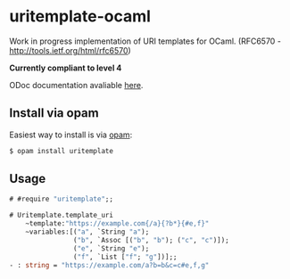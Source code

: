 uritemplate-ocaml
===============

Work in progress implementation of URI templates for OCaml. (RFC6570 - http://tools.ietf.org/html/rfc6570)

**Currently compliant to level 4**

ODoc documentation avaliable [here](https://corinchappy.github.io/uritemplate-ocaml/).

## Install via opam
Easiest way to install is via [opam](https://opam.ocaml.org/packages/uritemplate/):
```bash
$ opam install uritemplate
```

## Usage

```ocaml
# #require "uritemplate";;

# Uritemplate.template_uri
    ~template:"https://example.com{/a}{?b*}{#e,f}"
    ~variables:[("a", `String "a");
                ("b", `Assoc [("b", "b"); ("c", "c")]);
                ("e", `String "e");
                ("f", `List ["f"; "g"])];;
- : string = "https://example.com/a?b=b&c=c#e,f,g"
```
